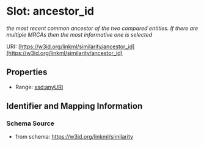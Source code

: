 # Slot: ancestor_id
_the most recent common ancestor of the two compared entities. If there are multiple MRCAs then the most informative one is selected_


URI: [https://w3id.org/linkml/similarity/ancestor_id](https://w3id.org/linkml/similarity/ancestor_id)



<!-- no inheritance hierarchy -->


## Properties

 * Range: [xsd:anyURI](http://www.w3.org/2001/XMLSchema#anyURI)



## Identifier and Mapping Information







### Schema Source


* from schema: https://w3id.org/linkml/similarity



